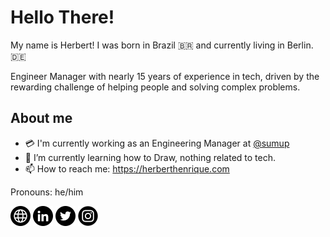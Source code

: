 # Hello There!

My name is Herbert! I was born in Brazil 🇧🇷 and currently living in Berlin.  🇩🇪


Engineer Manager with nearly 15 years of experience in tech, driven by the rewarding challenge of helping people and solving complex problems.

## About me

- 💳 I'm currently working as an Engineering Manager at [@sumup](http://sumup.com/careers) <be>
- 🌱 I’m currently learning how to Draw, nothing related to tech.    <be>
- 📫 How to reach me: https://herberthenrique.com <br>
    
Pronouns: he/him


<div align="left">
  <a href="https://herberthenrique.com/" style="text-decoration: none;" target="_blank">
    <img src="https://raw.githubusercontent.com/herberthenrique/herberthenrique/main/icons/website.png" width="32" alt="website logo"  />
  </a>
  <a href="https://linkedin.com/in/herberthenrique" style="text-decoration: none;" target="_blank">
    <img src="https://raw.githubusercontent.com/herberthenrique/herberthenrique/main/icons/linkedin_icon.png" width="32" alt="linkedin logo"  />
  </a>
  <a href="https://twitter.com/herberth3nrique" style="text-decoration: none;" target="_blank">
    <img src="https://raw.githubusercontent.com/herberthenrique/herberthenrique/main/icons/twitter_icon.png" width="32" alt="twitter logo"  />
  </a>
  <a href="https://www.instagram.com/herberthenriquepinto/" style="text-decoration: none;" target="_blank">
    <img src="https://raw.githubusercontent.com/herberthenrique/herberthenrique/main/icons/instagram_icon.png" width="32" alt="instagram logo"  />
  </a>
</div>

###
